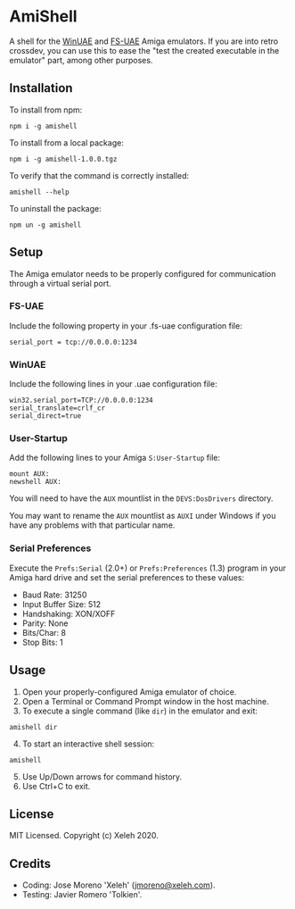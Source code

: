 # AmiShell
A shell for the [WinUAE](http://www.winuae.net/) and [FS-UAE](https://fs-uae.net/) Amiga emulators. If you are into retro crossdev, you can use this to ease the "test the created executable in the emulator" part, among other purposes.

## Installation
To install from npm:
```
npm i -g amishell
```

To install from a local package:
```
npm i -g amishell-1.0.0.tgz
```

To verify that the command is correctly installed:
```
amishell --help
```

To uninstall the package:
```
npm un -g amishell
```


## Setup
The Amiga emulator needs to be properly configured for communication through a virtual serial port.

### FS-UAE  
Include the following property in your .fs-uae configuration file:

```
serial_port = tcp://0.0.0.0:1234
```

### WinUAE
Include the following lines in your .uae configuration file:

```
win32.serial_port=TCP://0.0.0.0:1234
serial_translate=crlf_cr
serial_direct=true
```

### User-Startup
Add the following lines to your Amiga `S:User-Startup` file:

```
mount AUX:
newshell AUX:
```

You will need to have the `AUX` mountlist in the `DEVS:DosDrivers` directory.

You may want to rename the `AUX` mountlist as `AUXI` under Windows if you have any problems with that particular name.

### Serial Preferences
Execute the `Prefs:Serial` (2.0+) or `Prefs:Preferences` (1.3) program in your Amiga hard drive and set the serial preferences to these values:

* Baud Rate: 31250
* Input Buffer Size: 512
* Handshaking: XON/XOFF
* Parity: None
* Bits/Char: 8
* Stop Bits: 1

## Usage
1. Open your properly-configured Amiga emulator of choice.
2. Open a Terminal or Command Prompt window in the host machine.
3. To execute a single command (like `dir`) in the emulator and exit:
```
amishell dir
```

4. To start an interactive shell session:
```
amishell
```

5. Use Up/Down arrows for command history.
6. Use Ctrl+C to exit.

## License
MIT Licensed. Copyright (c) Xeleh 2020.

## Credits
* Coding: Jose Moreno 'Xeleh' (<jmoreno@xeleh.com>).
* Testing: Javier Romero 'Tolkien'.
